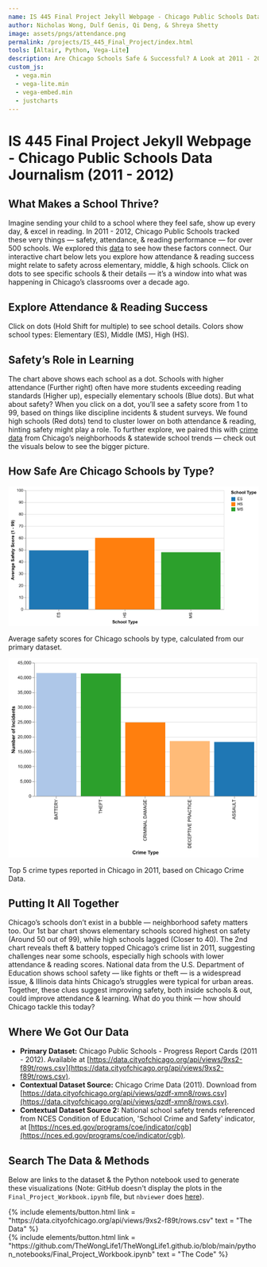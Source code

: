 ```yaml
---
name: IS 445 Final Project Jekyll Webpage - Chicago Public Schools Data Journalism (2011 - 2012)
author: Nicholas Wong, Dulf Genis, Qi Deng, & Shreya Shetty
image: assets/pngs/attendance.png
permalink: /projects/IS_445_Final_Project/index.html
tools: [Altair, Python, Vega-Lite]
description: Are Chicago Schools Safe & Successful? A Look at 2011 - 2012
custom_js:
  - vega.min
  - vega-lite.min
  - vega-embed.min
  - justcharts
---
```


# IS 445 Final Project Jekyll Webpage - Chicago Public Schools Data Journalism (2011 - 2012)

## What Makes a School Thrive?

Imagine sending your child to a school where they feel safe, show up every day, & excel in reading. In 2011 - 2012, Chicago Public Schools tracked these very things — safety, attendance, & reading performance — for over 500 schools. We explored this [data](https://data.cityofchicago.org/api/views/9xs2-f89t/rows.csv) to see how these factors connect. Our interactive chart below lets you explore how attendance & reading success might relate to safety across elementary, middle, & high schools. Click on dots to see specific schools & their details — it’s a window into what was happening in Chicago’s classrooms over a decade ago.

## Explore Attendance & Reading Success

<vegachart schema-url = "{{ site.baseurl }}/assets/json/scatter_chart.json" style = "width: 100%"></vegachart>

Click on dots (Hold Shift for multiple) to see school details. Colors show school types: Elementary (ES), Middle (MS), High (HS).

## Safety’s Role in Learning

The chart above shows each school as a dot. Schools with higher attendance (Further right) often have more students exceeding reading standards (Higher up), especially elementary schools (Blue dots). But what about safety? When you click on a dot, you’ll see a safety score from 1 to 99, based on things like discipline incidents & student surveys. We found high schools (Red dots) tend to cluster lower on both attendance & reading, hinting safety might play a role. To further explore, we paired this with [crime data](https://data.cityofchicago.org/api/views/qzdf-xmn8/rows.csv) from Chicago’s neighborhoods & statewide school trends — check out the visuals below to see the bigger picture.

## How Safe Are Chicago Schools by Type?

![](../assets/pngs/crime_chart.png)

Average safety scores for Chicago schools by type, calculated from our primary dataset.

![](../assets/pngs/bar_crime_chart.png)

Top 5 crime types reported in Chicago in 2011, based on Chicago Crime Data.

## Putting It All Together

Chicago’s schools don’t exist in a bubble — neighborhood safety matters too. Our 1st bar chart shows elementary schools scored highest on safety (Around 50 out of 99), while high schools lagged (Closer to 40). The 2nd chart reveals theft & battery topped Chicago’s crime list in 2011, suggesting challenges near some schools, especially high schools with lower attendance & reading scores. National data from the U.S. Department of Education shows school safety — like fights or theft — is a widespread issue, & Illinois data hints Chicago’s struggles were typical for urban areas. Together, these clues suggest improving safety, both inside schools & out, could improve attendance & learning. What do you think — how should Chicago tackle this today?

## Where We Got Our Data
- **Primary Dataset:** Chicago Public Schools - Progress Report Cards (2011 - 2012). Available at [https://data.cityofchicago.org/api/views/9xs2-f89t/rows.csv](https://data.cityofchicago.org/api/views/9xs2-f89t/rows.csv).    
- **Contextual Dataset Source:** Chicago Crime Data (2011). Download from [https://data.cityofchicago.org/api/views/qzdf-xmn8/rows.csv](https://data.cityofchicago.org/api/views/qzdf-xmn8/rows.csv).
- **Contextual Dataset Source 2:** National school safety trends referenced from NCES Condition of Education, 'School Crime and Safety' indicator, at [https://nces.ed.gov/programs/coe/indicator/cgb](https://nces.ed.gov/programs/coe/indicator/cgb).

## Search The Data & Methods

Below are links to the dataset & the Python notebook used to generate these visualizations (Note: GitHub doesn't display the plots in the `Final_Project_Workbook.ipynb` file, but `nbviewer` does [here](https://nbviewer.org/github/TheWongLife1/TheWongLife1.github.io/blob/main/python_notebooks/Final_Project_Workbook.ipynb)).

<div class = "left"> {% include elements/button.html link = "https://data.cityofchicago.org/api/views/9xs2-f89t/rows.csv" text = "The Data" %} </div> 

<div class = "right"> {% include elements/button.html link = "https://github.com/TheWongLife1/TheWongLife1.github.io/blob/main/python_notebooks/Final_Project_Workbook.ipynb" text = "The Code" %} </div> 